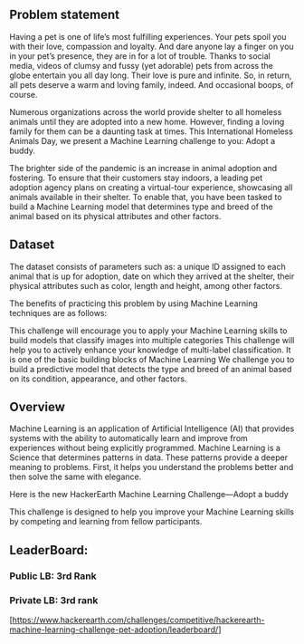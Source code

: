## Problem statement

Having a pet is one of life’s most fulfilling experiences. Your pets spoil you with their love, compassion and loyalty. And dare anyone lay a finger on you in your pet’s presence, they are in for a lot of trouble. Thanks to social media, videos of clumsy and fussy (yet adorable) pets from across the globe entertain you all day long. Their love is pure and infinite. So, in return, all pets deserve a warm and loving family, indeed. And occasional boops, of course.

Numerous organizations across the world provide shelter to all homeless animals until they are adopted into a new home. However, finding a loving family for them can be a daunting task at times.  This International Homeless Animals Day, we present a Machine Learning challenge to you: Adopt a buddy.

The brighter side of the pandemic is an increase in animal adoption and fostering. To ensure that their customers stay indoors, a leading pet adoption agency plans on creating a virtual-tour experience, showcasing all animals available in their shelter. To enable that, you have been tasked to build a Machine Learning model that determines type and breed of the animal based on its physical attributes and other factors.

## Dataset

The dataset consists of parameters such as: a unique ID assigned to each animal that is up for adoption, date on which they arrived at the shelter, their physical attributes such as color, length and height, among other factors.

The benefits of practicing this problem by using Machine Learning techniques are as follows:

This challenge will encourage you to apply your Machine Learning skills to build models that classify images into multiple categories
This challenge will help you to actively enhance your knowledge of multi-label classification. It is one of the basic building blocks of Machine Learning
We challenge you to build a predictive model that detects the type and breed of an animal based on its condition, appearance, and other factors.

## Overview

Machine Learning is an application of Artificial Intelligence (AI) that provides systems with the ability to automatically learn and improve from experiences without being explicitly programmed. Machine Learning is a Science that determines patterns in data. These patterns provide a deeper meaning to problems. First, it helps you understand the problems better and then solve the same with elegance.

Here is the new HackerEarth Machine Learning Challenge—Adopt a buddy

This challenge is designed to help you improve your Machine Learning skills by competing and learning from fellow participants.

## LeaderBoard:
### Public LB: 3rd Rank
### Private LB: 3rd rank
[https://www.hackerearth.com/challenges/competitive/hackerearth-machine-learning-challenge-pet-adoption/leaderboard/]
